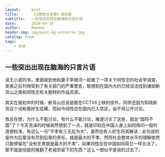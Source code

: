 ```yaml
---
layout:     post
title:      《沉默的大多数》读后感
subtitle:   一些突出出现在脑海的只言片语
date:       2020-09-18
author:     Maomao
header-img: img/post-bg-universe.jpg
catalog: true
tags:
    - 杂谈
---
```



## 一些突出出现在脑海的只言片语

读王小波的书，里面提到他和妻子李银河一起做了一项关于同性恋的社会学调查，发表之后刊物受到了有关部门的严重警告，联想到在国内大约已经没法找到诸如断背山之类和同性恋有关题材的作品资源。

其实在我初中的时候，断背山应该是能在CCTV6上映的佳作，同学还因为知晓断背这个词和我好生炫耀，而如今同性恋在国内已入禁区，由不得公开讨论。

我总在想，为什么不能讨论，有什么不能讨论，难道讨论了这些，就会“国将不国”了？今天洗澡的时候突然想到了一点，就是印刻在中国人身上如同烙印一般的道德标准，有这么一句“不孝有三无后为大”，虽然也有人好生将其解读：此句说的是作为后辈没有尽到后辈的责任，就是最大的不孝。然而社会整体水平的理解依然只能停留在“没有生育就是最大的不孝”，如果同性恋在中国如同荷兰一样合法了，那不就是彻底的推翻了老祖宗留下的东西？这么一想似乎是说的过去了。

